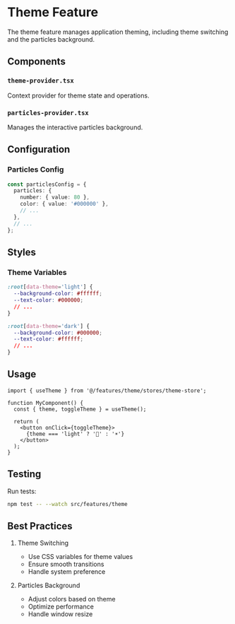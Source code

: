 # Theme Feature

The theme feature manages application theming, including theme switching and the particles background.

## Components

### `theme-provider.tsx`
Context provider for theme state and operations.

### `particles-provider.tsx`
Manages the interactive particles background.

## Configuration

### Particles Config
```typescript
const particlesConfig = {
  particles: {
    number: { value: 80 },
    color: { value: '#000000' },
    // ...
  },
  // ...
};
```

## Styles

### Theme Variables
```css
:root[data-theme='light'] {
  --background-color: #ffffff;
  --text-color: #000000;
  // ...
}

:root[data-theme='dark'] {
  --background-color: #000000;
  --text-color: #ffffff;
  // ...
}
```

## Usage

```tsx
import { useTheme } from '@/features/theme/stores/theme-store';

function MyComponent() {
  const { theme, toggleTheme } = useTheme();
  
  return (
    <button onClick={toggleTheme}>
      {theme === 'light' ? '🌙' : '☀️'}
    </button>
  );
}
```

## Testing

Run tests:
```bash
npm test -- --watch src/features/theme
```

## Best Practices

1. Theme Switching
   - Use CSS variables for theme values
   - Ensure smooth transitions
   - Handle system preference

2. Particles Background
   - Adjust colors based on theme
   - Optimize performance
   - Handle window resize

